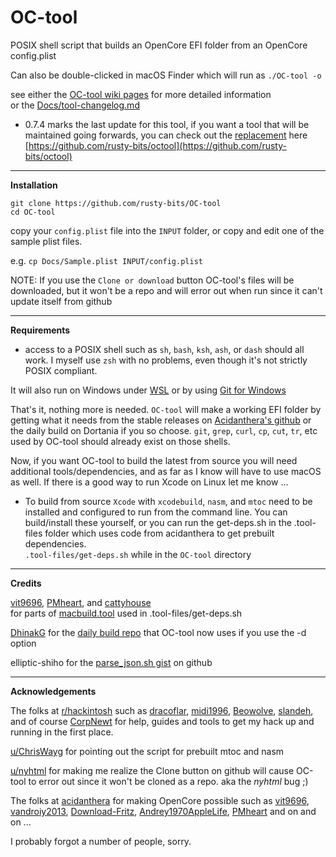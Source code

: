 # OC-tool  
POSIX shell script that builds an OpenCore EFI folder from an OpenCore config.plist  

Can also be double-clicked in macOS Finder which will run as `./OC-tool -o` 

see either the [OC-tool wiki pages](https://github.com/rusty-bits/OC-tool/wiki) for more detailed information  
or the [Docs/tool-changelog.md](https://github.com/rusty-bits/OC-tool/blob/master/Docs/tool-changelog.md)  

- 0.7.4 marks the last update for this tool, if you want a tool that will be maintained going forwards, you can check out the [replacement](https://github.com/rusty-bits/octool) here [https://github.com/rusty-bits/octool](https://github.com/rusty-bits/octool)

---

**Installation**  

`git clone https://github.com/rusty-bits/OC-tool`   
`cd OC-tool`  

copy your `config.plist` file into the `INPUT` folder, or copy and edit one of the sample plist files.  

e.g. `cp Docs/Sample.plist INPUT/config.plist`  

NOTE: If you use the `Clone or download` button OC-tool's files will be downloaded, but it won't be a repo and will error out when run since it can't update itself from github  

---

**Requirements**  

- access to a POSIX shell such as `sh`, `bash`, `ksh`, `ash`, or `dash` should all work. I myself use `zsh` with no problems, even though it's not strictly POSIX compliant.  

It will also run on Windows under [WSL](https://docs.microsoft.com/en-us/windows/wsl) or by using [Git for Windows](https://gitforwindows.org)

That's it, nothing more is needed. `OC-tool` will make a working EFI folder by getting what it needs from the stable releases on [Acidanthera's github](https://github.com/acidanthera) or the daily build on Dortania if you so choose.  `git`, `grep`, `curl`, `cp`, `cut`, `tr`, etc used by OC-tool should already exist on those shells.  

Now, if you want OC-tool to build the latest from source you will need additional tools/dependencies, and as far as I know will have to use macOS as well.  If there is a good way to run Xcode on Linux let me know ...  

- To build from source `Xcode` with `xcodebuild`, `nasm`, and `mtoc` need to be installed and configured to run from the command line.  You can build/install these yourself, or you can run the get-deps.sh in the .tool-files folder which uses code from acidanthera to get prebuilt dependencies.    
`.tool-files/get-deps.sh` while in the `OC-tool` directory  
  
---

**Credits**

[vit9696](https://github.com/vit9696), [PMheart](https://github.com/PMheart), and [cattyhouse](https://github.com/cattyhouse)  
for parts of [macbuild.tool](https://github.com/acidanthera/OpenCoreShell/blob/master/macbuild.tool) used in .tool-files/get-deps.sh  

[DhinakG](https://github.com/dhinakg) for the [daily build repo](https://dortania.github.io/builds) that OC-tool now uses if you use the -d option  

elliptic-shiho for the [parse_json.sh gist](https://gist.github.com/elliptic-shiho/45698491e1f3a0ba51f4c2e81d0fcfa4) on github  

---

**Acknowledgements**  

The folks at [r/hackintosh](https://www.reddit.com/r/hackintosh/) such as [dracoflar](https://www.reddit.com/user/dracoflar/), [midi1996](https://www.reddit.com/user/midi1996/), [Beowolve](https://www.reddit.com/user/Beowolve/), [slandeh](https://www.reddit.com/user/slandeh/), and of course [CorpNewt](https://www.reddit.com/user/corpnewt/) for help, guides and tools to get my hack up and running in the first place.  

[u/ChrisWayg](https://www.reddit.com/user/ChrisWayg) for pointing out the script for prebuilt mtoc and nasm  

[u/nyhtml](https://www.reddit.com/user/nyhtml) for making me realize the Clone button on github will cause OC-tool to error out since it won't be cloned as a repo.   aka the _nyhtml_ bug ;)

The folks at [acidanthera](https://github.com/acidanthera) for making OpenCore possible such as [vit9696](https://github.com/vit9696), [vandroiy2013](https://github.com/vandroiy2013), [Download-Fritz](https://github.com/Download-Fritz), [Andrey1970AppleLife](https://github.com/Andrey1970AppleLife), [PMheart](https://github.com/PMheart) and on and on ...



I probably forgot a number of people, sorry.
